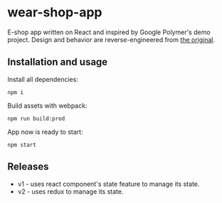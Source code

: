 # wear-shop-app
E-shop app written on React and inspired by Google Polymer's demo project. Design and behavior are reverse-engineered from [the original](https://shop.polymer-project.org/).

## Installation and usage
Install all dependencies:
```
npm i
```

Build assets with webpack:
```
npm run build:prod
```

App now is ready to start:
```
npm start
```

## Releases

- v1 - uses react component's state feature to manage its state.
- v2 - uses redux to manage its state.
